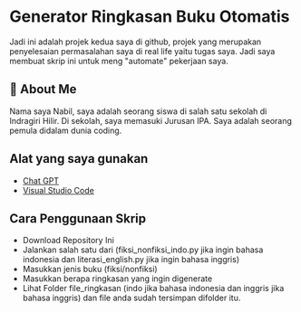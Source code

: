 
# Generator Ringkasan Buku Otomatis

Jadi ini adalah projek kedua saya di github, projek yang merupakan penyelesaian permasalahan saya di real life yaitu tugas saya. Jadi saya membuat skrip ini untuk meng "automate" pekerjaan saya.




## 🚀 About Me
Nama saya Nabil, saya adalah seorang siswa di salah satu sekolah di Indragiri Hilir. Di sekolah, saya memasuki Jurusan IPA. Saya adalah seorang pemula didalam dunia coding.


## Alat yang saya gunakan

 - [Chat GPT](https://chatgpt.com/)
 - [Visual Studio Code](https://code.visualstudio.com/)

## Cara Penggunaan Skrip

- Download Repository Ini
- Jalankan salah satu dari (fiksi_nonfiksi_indo.py jika ingin bahasa indonesia dan literasi_english.py jika ingin bahasa inggris)
- Masukkan jenis buku (fiksi/nonfiksi)
- Masukkan berapa ringkasan yang ingin digenerate
- Lihat Folder file_ringkasan (indo jika bahasa indonesia dan inggris jika bahasa inggris) dan file anda sudah tersimpan difolder itu.





    

